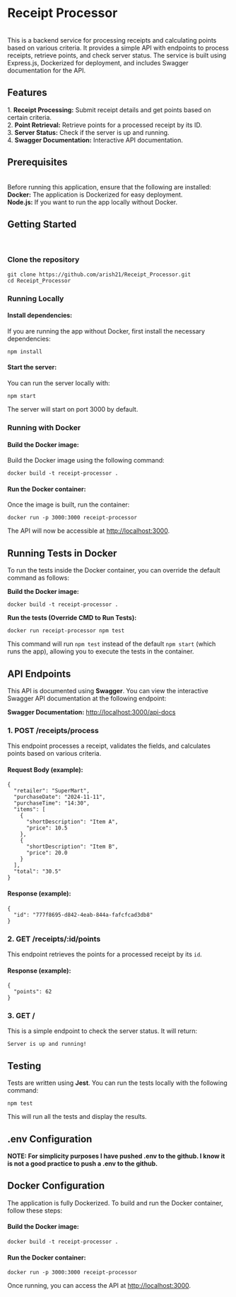 
<h1>Receipt Processor</h1><br>
This is a backend service for processing receipts and calculating points based on various criteria. It provides a simple API with endpoints to process receipts, retrieve points, and check server status. The service is built using Express.js, Dockerized for deployment, and includes Swagger documentation for the API.

<h2>Features</h2>
1. <strong>Receipt Processing:</strong> Submit receipt details and get points based on certain criteria.<br>
2. <strong>Point Retrieval:</strong> Retrieve points for a processed receipt by its ID.<br>
3. <strong>Server Status:</strong> Check if the server is up and running.<br>
4. <strong>Swagger Documentation:</strong> Interactive API documentation.<br>

<h2>Prerequisites</h2><br>
Before running this application, ensure that the following are installed:<br>
<strong>Docker:</strong> The application is Dockerized for easy deployment.<br>
<strong>Node.js:</strong> If you want to run the app locally without Docker.<br>

<h2>Getting Started</h2><br>

<h3>Clone the repository</h3>
<pre><code>git clone https://github.com/arish21/Receipt_Processor.git
cd Receipt_Processor</code></pre>

<h3>Running Locally</h3>
<h4>Install dependencies:</h4>
If you are running the app without Docker, first install the necessary dependencies:
<pre><code>npm install</code></pre>

<h4>Start the server:</h4>
You can run the server locally with:
<pre><code>npm start</code></pre>
The server will start on port 3000 by default.

<h3>Running with Docker</h3>
<h4>Build the Docker image:</h4>
Build the Docker image using the following command:
<pre><code>docker build -t receipt-processor .</code></pre>

<h4>Run the Docker container:</h4>
Once the image is built, run the container:
<pre><code>docker run -p 3000:3000 receipt-processor</code></pre>
The API will now be accessible at <a href="http://localhost:3000" target="_blank">http://localhost:3000</a>.

<h2>Running Tests in Docker</h2>
To run the tests inside the Docker container, you can override the default command as follows:

<strong>Build the Docker image:</strong><br>
<pre><code>docker build -t receipt-processor .</code></pre>

<strong>Run the tests (Override CMD to Run Tests):</strong><br>
<pre><code>docker run receipt-processor npm test</code></pre>

This command will run `npm test` instead of the default `npm start` (which runs the app), allowing you to execute the tests in the container.

<h2>API Endpoints</h2>
This API is documented using <strong>Swagger</strong>. You can view the interactive Swagger API documentation at the following endpoint:
<p><strong>Swagger Documentation:</strong> <a href="http://localhost:3000/api-docs" target="_blank">http://localhost:3000/api-docs</a></p>

<h3>1. POST /receipts/process</h3>
This endpoint processes a receipt, validates the fields, and calculates points based on various criteria.<br>
<h4>Request Body (example):</h4>
<pre><code>{
  "retailer": "SuperMart",
  "purchaseDate": "2024-11-11",
  "purchaseTime": "14:30",
  "items": [
    {
      "shortDescription": "Item A",
      "price": 10.5
    },
    {
      "shortDescription": "Item B",
      "price": 20.0
    }
  ],
  "total": "30.5"
}</code></pre>

<h4>Response (example):</h4>
<pre><code>{
  "id": "777f8695-d842-4eab-844a-fafcfcad3db8"
}</code></pre>

<h3>2. GET /receipts/:id/points</h3>
This endpoint retrieves the points for a processed receipt by its <code>id</code>.<br>
<h4>Response (example):</h4>
<pre><code>{
  "points": 62
}</code></pre>

<h3>3. GET /</h3>
This is a simple endpoint to check the server status. It will return:
<pre><code>Server is up and running!</code></pre>

<h2>Testing</h2>
Tests are written using <strong>Jest</strong>. You can run the tests locally with the following command:
<pre><code>npm test</code></pre>
This will run all the tests and display the results.

<h2>.env Configuration</h2>
<strong>NOTE: For simplicity purposes I have pushed .env to the github. I know it is not a good practice to push a .env to the github.</strong>


<h2>Docker Configuration</h2>
The application is fully Dockerized. To build and run the Docker container, follow these steps:

<h4>Build the Docker image:</h4>
<pre><code>docker build -t receipt-processor .</code></pre>

<h4>Run the Docker container:</h4>
<pre><code>docker run -p 3000:3000 receipt-processor</code></pre>
Once running, you can access the API at <a href="http://localhost:3000" target="_blank">http://localhost:3000</a>.

